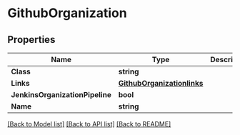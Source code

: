 # GithubOrganization

## Properties
Name | Type | Description | Notes
------------ | ------------- | ------------- | -------------
**Class** | **string** |  | [optional] 
**Links** | [**GithubOrganizationlinks**](GithubOrganizationlinks.md) |  | [optional] 
**JenkinsOrganizationPipeline** | **bool** |  | [optional] 
**Name** | **string** |  | [optional] 

[[Back to Model list]](../README.md#documentation-for-models) [[Back to API list]](../README.md#documentation-for-api-endpoints) [[Back to README]](../README.md)


